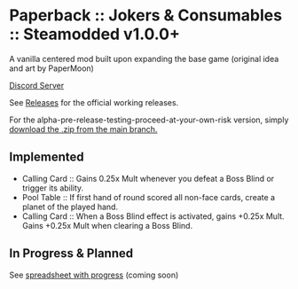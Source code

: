 # Paperback :: Jokers & Consumables :: Steamodded v1.0.0+

A vanilla centered mod built upon expanding the base game (original idea and art by PaperMoon)

[Discord Server](https://discord.gg/uhqx4Yr33j) 

See [Releases](https://github.com/GitNether/paperback/releases) for the official working releases.

For the alpha-pre-release-testing-proceed-at-your-own-risk version, simply [download the .zip from the main branch.](https://github.com/GitNether/paperback/archive/refs/heads/main.zip)

## Implemented

- Calling Card :: Gains 0.25x Mult whenever you defeat a Boss Blind or trigger its ability.
- Pool Table :: If first hand of round scored all non-face cards, create a planet of the played hand.
- Calling Card :: When a Boss Blind effect is activated, gains +0.25x Mult. Gains +0.25x Mult when clearing a Boss Blind.

## In Progress & Planned

See [spreadsheet with progress]() (coming soon)
